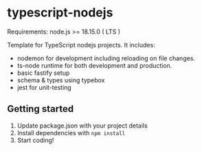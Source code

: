 # typescript-nodejs

Requirements: node.js >= 18.15.0 ( LTS )

Template for TypeScript nodejs projects. It includes:

- nodemon for development including reloading on file changes.
- ts-node runtime for both development and production.
- basic fastify setup
- schema & types using typebox
- jest for unit-testing

## Getting started

1. Update package.json with your project details
2. Install dependencies with `npm install`
3. Start coding!
